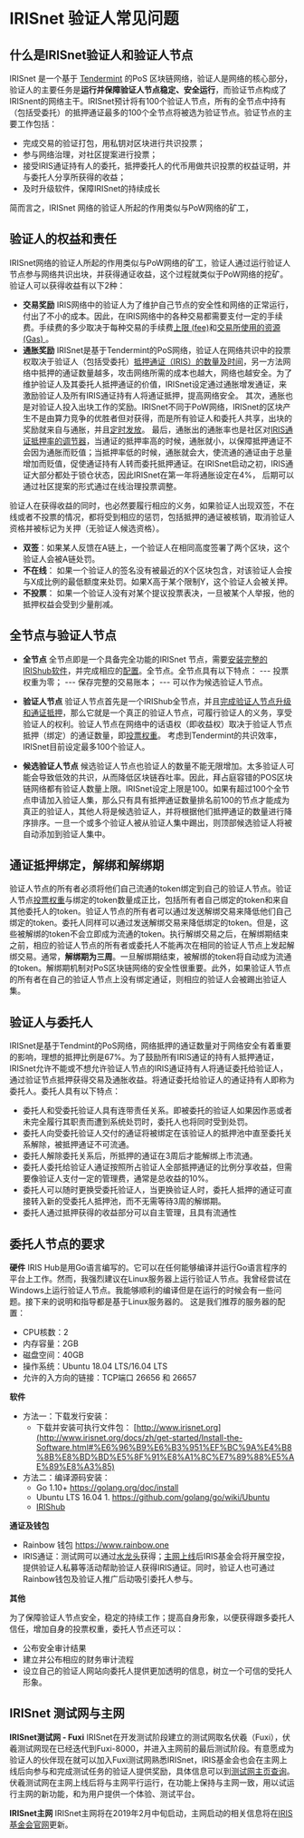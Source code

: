 ﻿# IRISnet 验证人常见问题

## 什么是IRISnet验证人和验证人节点

IRISnet 是一个基于 [Tendermint](https://cosmos.network/docs/introduction/tendermint.html) 的PoS 区块链网络，验证人是网络的核心部分，验证人的主要任务是**运行并保障验证人节点稳定、安全运行**，而验证节点构成了IRISnent的网络主干。IRISnet预计将有100个验证人节点，所有的全节点中持有（包括受委托）的抵押通证最多的100个全节点将被选为验证节点。验证节点的主要工作包括： 
 - 完成交易的验证打包，用私钥对区块进行共识投票；
 - 参与网络治理，对社区提案进行投票；
 - 接受IRIS通证持有人的委托，抵押委托人的代币用做共识投票的权益证明，并与委托人分享所获得的收益；
 - 及时升级软件，保障IRISnet的持续成长

 简而言之，IRISnet 网络的验证人所起的作用类似与PoW网络的矿工，
 
 ## 验证人的权益和责任
 IRISnet网络的验证人所起的作用类似与PoW网络的矿工，验证人通过运行验证人节点参与网络共识出块，并获得通证收益，这个过程就类似于PoW网络的挖矿。验证人可以获得收益有以下2种：
 
- **交易奖励** 
IRIS网络中的验证人为了维护自己节点的安全性和网络的正常运行，付出了不小的成本。因此，在IRIS网络中的各种交易都需要支付一定的手续费。手续费的多少取决于每种交易的手续费[上限 (fee)](https://www.irisnet.org/docs/zh/features/basic-concepts/fee.html#fee)和[交易所使用的资源 (Gas) ](https://www.irisnet.org/docs/zh/features/basic-concepts/fee.html#gas)。
- **通胀奖励**
IRISnet是基于Tendermint的PoS网络，验证人在网络共识中的投票权取决于验证人（包括受委托）[抵押通证（IRIS）的数量及时间](https://www.irisnet.org/docs/zh/features/stake.html#%E4%BB%8B%E7%BB%8D)，另一方法网络中抵押的通证数量越多，攻击网络所需的成本也越大，网络也越安全。为了维护验证人及其委托人抵押通证的价值，IRISnet设定通过通胀增发通证，来激励验证人及所有IRIS通证持有人将通证抵押，提高网络安全。
其次，通胀也是对验证人投入出块工作的奖励。IRISnet不同于PoW网络，IRISnet的区块产生不是由算力竞争的优胜者但对获得，而是所有验证人和委托人共享，出块的奖励就来自与通胀，并且[定时发放](https://www.irisnet.org/docs/zh/features/mint.html#%E5%8C%BA%E5%9D%97%E6%97%B6%E9%97%B4)。 
最后，通胀出的通胀率也是社区对[IRIS通证抵押率的调节器](https://www.irisnet.org/docs/zh/features/mint.html#%E9%80%9A%E8%83%80%E7%8E%87)，当通证的抵押率高的时候，通胀就小，以保障抵押通证不会因为通胀而贬值；当抵押率低的时候，通胀就会大，使流通的通证由于总量增加而贬值，促使通证持有人转而委托抵押通证。在IRISnet启动之初，IRIS通证大部分都处于锁仓状态，因此IRISnet在第一年将通胀设定在4%， 后期可以通过社区提案的形式通过在线治理投票调整。

验证人在获得收益的同时，也必然要履行相应的义务，如果验证人出现双签，不在线或者不投票的情况，都将受到相应的惩罚，包括抵押的通证被核销，取消验证人资格并被标记为关押（无验证人候选资格）。 

-   **双签**：如果某人反馈在A链上，一个验证人在相同高度签署了两个区块，这个验证人会被A链处罚。
-   **不在线**： 如果一个验证人的签名没有被最近的X个区块包含，对该验证人会按与X成比例的最低额度来处罚。如果X高于某个限制Y，这个验证人会被关押。
-   **不投票**： 如果一个验证人没有对某个提议投票表决，一旦被某个人举报，他的抵押权益会受到少量削减。

## 全节点与验证人节点
- **全节点**
全节点即是一个具备完全功能的IRISnet 节点，需要[安装完整的IRIShub软件](https://www.irisnet.org/docs/zh/get-started/Install-the-Software.html)，并完成相应的[配置](https://www.irisnet.org/docs/zh/get-started/Full-Node.html)。全节点。全节点具有以下特点： 
--- 投票权重为零；
--- 保存完整的交易账本；
--- 可以作为候选验证人节点。 

- **验证人节点**
验证人节点首先是一个IRIShub全节点，并且[完成验证人节点升级和通证抵押](https://www.irisnet.org/docs/zh/get-started/Validator-Node.html)，那么它就是一个真正的验证人节点，可履行验证人的义务，享受验证人的权利。验证人节点在网络中的话语权（即收益权）取决于验证人节点抵押（绑定）的通证数量，即[投票权重](https://www.irisnet.org/docs/zh/features/stake.html#%E4%BB%8B%E7%BB%8D)。 考虑到Tendermint的共识效率，IRISnet目前设定最多100个验证人。 

- **候选验证人节点**
候选验证人节点也验证人的数量不能无限增加。太多验证人可能会导致低效的共识，从而降低区块链吞吐率。因此，拜占庭容错的POS区块链网络都有验证人数量上限。IRISnet设定上限是100。如果有超过100个全节点申请加入验证人集，那么只有具有抵押通证数量排名前100的节点才能成为真正的验证人，其他人将是候选验证人，并将根据他们抵押通证的数量进行降序排序。一旦一个或多个验证人被从验证人集中踢出，则顶部候选验证人将被自动添加到验证人集中。

## 通证抵押绑定，解绑和解绑期
验证人节点的所有者必须将他们自己流通的token绑定到自己的验证人节点。验证人节点[投票权重](https://www.irisnet.org/docs/zh/features/stake.html#%E4%BB%8B%E7%BB%8D)与绑定的token数量成正比，包括所有者自己绑定的token和来自其他委托人的token。验证人节点的所有者可以通过发送解绑交易来降低他们自己绑定的token。委托人同样可以通过发送解绑交易来降低绑定的token。但是，这些被解绑的token不会立即成为流通的token。执行解绑交易之后，在解绑期结束之前，相应的验证人节点的所有者或委托人不能再次在相同的验证人节点上发起解绑交易。通常，**解绑期为三周**。一旦解绑期结束，被解绑的token将自动成为流通的token。解绑期机制对PoS区块链网络的安全性很重要。此外，如果验证人节点的所有者在自己的验证人节点上没有绑定通证，则相应的验证人会被踢出验证人集。

## 验证人与委托人
IRISnet是基于Tendmint的PoS网络，网络抵押的通证数量对于网络安全有着重要的影响，理想的抵押比例是67%。为了鼓励所有IRIS通证的持有人抵押通证，IRISnet允许不能或不想允许验证人节点的IRIS通证持有人将通证委托给验证人，通过验证节点抵押获得交易及通胀收益。将通证委托给验证人的通证持有人即称为委托人。委托人具有以下特点： 
-   委托人和受委托验证人具有连带责任关系。即被委托的验证人如果因作恶或者未完全履行其职责而遭到系统处罚时，委托人也将同时受到处罚。
-   委托人向受委托验证人交付的通证将被绑定在该验证人的抵押池中直至委托关系解除，被抵押通证不可流通。
-   委托人解除委托关系后，所抵押的通证在3周后才能解绑上市流通。
- 委托人委托给验证人通证按照所占验证人全部抵押通证的比例分享收益，但需要像验证人支付一定的管理费，通常是总收益的10%。 
- 委托人可以随时更换受委托验证人，当更换验证人时，委托人抵押的通证可直接转入新的受委托人抵押池，而不无需等待3周的解绑期。
-   委托人通过抵押获得的收益部分可以自主管理，且具有流通性

## 委托人节点的要求
**硬件**
IRIS Hub是用Go语言编写的。它可以在任何能够编译并运行Go语言程序的平台上工作。然而，我强烈建议在Linux服务器上运行验证人节点。我曾经尝试在Windows上运行验证人节点。我能够顺利的编译但是在运行的时候会有一些问题。接下来的说明和指导都是基于Linux服务器的。 这是我们推荐的服务器的配置：

-   CPU核数：2
-   内存容量：2GB
-   磁盘空间：40GB
-   操作系统：Ubuntu 18.04 LTS/16.04 LTS
-   允许的入方向的链接：TCP端口 26656 和 26657

**软件**

- 方法一：下载发行安装： 
	- 下载并安装可执行文件包： [http://www.irisnet.org](http://www.irisnet.org/docs/zh/get-started/Install-the-Software.html#%E6%96%B9%E6%B3%951%EF%BC%9A%E4%B8%8B%E8%BD%BD%E5%8F%91%E8%A1%8C%E7%89%88%E5%AE%89%E8%A3%85)
- 方法二：编译源码安装： 
	- Go 1.10+      https://golang.org/doc/install
	- Ubuntu LTS 16.04  1.  https://github.com/golang/go/wiki/Ubuntu
	- [IRIShub](http://www.irisnet.org/docs/zh/get-started/Install-the-Software.html#%E6%96%B9%E6%B3%952%EF%BC%9A%E6%BA%90%E7%A0%81%E7%BC%96%E8%AF%91%E5%AE%89%E8%A3%85) 

**通证及钱包**

- Rainbow 钱包 https://www.rainbow.one
- IRIS通证：测试网可以通过[水龙头](https://www.irisnet.org/docs/zh/get-started/Validator-Node.html#%E8%8E%B7%E5%BE%97iris%E4%BB%A3%E5%B8%81)获得；[主网上线](https://www.irisnet.org/mainnet?lang=CN)后IRIS基金会将开展空投，提供验证人私募等活动帮助验证人获得IRIS通证。同时，验证人也可通过Rainbow钱包及验证人推广后动吸引委托人参与。

**其他**

为了保障验证人节点安全，稳定的持续工作；提高自身形象，以便获得跟多委托人信任，增加自身的投票权重，委托人节点还可以： 

 - 公布安全审计结果
 - 建立并公布相应的财务审计流程
 - 设立自己的验证人网站向委托人提供更加透明的信息，树立一个可信的受托人形象。

## IRISnet 测试网与主网

**IRISnet测试网 - Fuxi** 
IRISnet在开发测试阶段建立的测试网取名伏羲（Fuxi），伏羲测试网现在已经迭代到Fuxi-8000，并进入主网前的最后测试阶段。有意愿成为验证人的伙伴现在就可以加入Fuxi测试网熟悉IRISnet，IRIS基金会也会在主网上线后向参与和完成测试任务的验证人提供奖励，具体信息可以到[测试网主页查询](https://www.irisnet.org/testnets)。 伏羲测试网在主网上线后将与主网平行运行，在功能上保持与主网一致，用以试运行主网的新功能，和为用户提供一个体验、测试平台。 

**IRISnet主网**
IRISnet主网将在2019年2月中旬启动，主网启动的相关信息将在[IRIS基金会官网](https://www.irisnet.org/mainnet?lang=CN)更新。 






 

 





 


